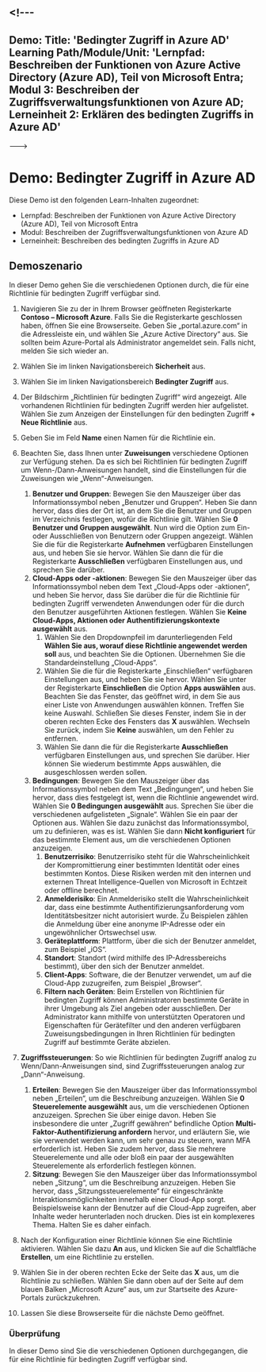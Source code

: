 <a name="---"></a><!---
---
Demo: Title: 'Bedingter Zugriff in Azure AD' Learning Path/Module/Unit: 'Lernpfad: Beschreiben der Funktionen von Azure Active Directory (Azure AD), Teil von Microsoft Entra; Modul 3: Beschreiben der Zugriffsverwaltungsfunktionen von Azure AD; Lerneinheit 2: Erklären des bedingten Zugriffs in Azure AD'
---
--->

# <a name="demo-azure-ad-conditional-access"></a>Demo: Bedingter Zugriff in Azure AD

Diese Demo ist den folgenden Learn-Inhalten zugeordnet:

- Lernpfad: Beschreiben der Funktionen von Azure Active Directory (Azure AD), Teil von Microsoft Entra
- Modul: Beschreiben der Zugriffsverwaltungsfunktionen von Azure AD
- Lerneinheit: Beschreiben des bedingten Zugriffs in Azure AD

## <a name="demo-scenario"></a>Demoszenario

In dieser Demo gehen Sie die verschiedenen Optionen durch, die für eine Richtlinie für bedingten Zugriff verfügbar sind.

1. Navigieren Sie zu der in Ihrem Browser geöffneten Registerkarte **Contoso – Microsoft Azure**. Falls Sie die Registerkarte geschlossen haben, öffnen Sie eine Browserseite. Geben Sie „portal.azure.com“ in die Adressleiste ein, und wählen Sie „Azure Active Directory“ aus. Sie sollten beim Azure-Portal als Administrator angemeldet sein. Falls nicht, melden Sie sich wieder an.

1. Wählen Sie im linken Navigationsbereich **Sicherheit** aus.

1. Wählen Sie im linken Navigationsbereich **Bedingter Zugriff** aus.

1. Der Bildschirm „Richtlinien für bedingten Zugriff“ wird angezeigt. Alle vorhandenen Richtlinien für bedingten Zugriff werden hier aufgelistet. Wählen Sie zum Anzeigen der Einstellungen für den bedingten Zugriff **+ Neue Richtlinie** aus.

1. Geben Sie im Feld **Name** einen Namen für die Richtlinie ein.

1. Beachten Sie, dass Ihnen unter **Zuweisungen** verschiedene Optionen zur Verfügung stehen.  Da es sich bei Richtlinien für bedingten Zugriff um Wenn-/Dann-Anweisungen handelt, sind die Einstellungen für die Zuweisungen wie „Wenn“-Anweisungen.
    1. **Benutzer und Gruppen**: Bewegen Sie den Mauszeiger über das Informationssymbol neben „Benutzer und Gruppen“. Heben Sie dann hervor, dass dies der Ort ist, an dem Sie die Benutzer und Gruppen im Verzeichnis festlegen, wofür die Richtlinie gilt. Wählen Sie **0 Benutzer und Gruppen ausgewählt**.  Nun wird die Option zum Ein- oder Ausschließen von Benutzern oder Gruppen angezeigt. Wählen Sie die für die Registerkarte **Aufnehmen** verfügbaren Einstellungen aus, und heben Sie sie hervor. Wählen Sie dann die für die Registerkarte **Ausschließen** verfügbaren Einstellungen aus, und sprechen Sie darüber.
    1. **Cloud-Apps oder -aktionen**: Bewegen Sie den Mauszeiger über das Informationssymbol neben dem Text „Cloud-Apps oder -aktionen“, und heben Sie hervor, dass Sie darüber die für die Richtlinie für bedingten Zugriff verwendeten Anwendungen oder für die durch den Benutzer ausgeführten Aktionen festlegen.  Wählen Sie **Keine Cloud-Apps, Aktionen oder Authentifizierungskontexte ausgewählt** aus.
        1. Wählen Sie den Dropdownpfeil im darunterliegenden Feld **Wählen Sie aus, worauf diese Richtlinie angewendet werden soll** aus, und beachten Sie die Optionen.  Übernehmen Sie die Standardeinstellung „Cloud-Apps“.
        1. Wählen Sie die für die Registerkarte „Einschließen“ verfügbaren Einstellungen aus, und heben Sie sie hervor. Wählen Sie unter der Registerkarte **Einschließen** die Option **Apps auswählen** aus.  Beachten Sie das Fenster, das geöffnet wird, in dem Sie aus einer Liste von Anwendungen auswählen können.  Treffen Sie keine Auswahl. Schließen Sie dieses Fenster, indem Sie in der oberen rechten Ecke des Fensters das **X** auswählen. Wechseln Sie zurück, indem Sie **Keine** auswählen, um den Fehler zu entfernen.
        1. Wählen Sie dann die für die Registerkarte **Ausschließen** verfügbaren Einstellungen aus, und sprechen Sie darüber.  Hier können Sie wiederum bestimmte Apps auswählen, die ausgeschlossen werden sollen.
    1. **Bedingungen**: Bewegen Sie den Mauszeiger über das Informationssymbol neben dem Text „Bedingungen“, und heben Sie hervor, dass dies festgelegt ist, wenn die Richtlinie angewendet wird. Wählen Sie **0 Bedingungen ausgewählt** aus. Sprechen Sie über die verschiedenen aufgelisteten „Signale“.   Wählen Sie ein paar der Optionen aus. Wählen Sie dazu zunächst das Informationssymbol, um zu definieren, was es ist. Wählen Sie dann **Nicht konfiguriert** für das bestimmte Element aus, um die verschiedenen Optionen anzuzeigen.
        1. **Benutzerrisiko**: Benutzerrisiko steht für die Wahrscheinlichkeit der Kompromittierung einer bestimmten Identität oder eines bestimmten Kontos. Diese Risiken werden mit den internen und externen Threat Intelligence-Quellen von Microsoft in Echtzeit oder offline berechnet.
        1. **Anmelderisiko**: Ein Anmelderisiko stellt die Wahrscheinlichkeit dar, dass eine bestimmte Authentifizierungsanforderung vom Identitätsbesitzer nicht autorisiert wurde. Zu Beispielen zählen die Anmeldung über eine anonyme IP-Adresse oder ein ungewöhnlicher Ortswechsel usw.
        1. **Geräteplattform**: Plattform, über die sich der Benutzer anmeldet, zum Beispiel „iOS“.
        1. **Standort**: Standort (wird mithilfe des IP-Adressbereichs bestimmt), über den sich der Benutzer anmeldet.
        1. **Client-Apps**: Software, die der Benutzer verwendet, um auf die Cloud-App zuzugreifen, zum Beispiel „Browser“.
        1. **Filtern nach Geräten**: Beim Erstellen von Richtlinien für bedingten Zugriff können Administratoren bestimmte Geräte in ihrer Umgebung als Ziel angeben oder ausschließen. Der Administrator kann mithilfe von unterstützten Operatoren und Eigenschaften für Gerätefilter und den anderen verfügbaren Zuweisungsbedingungen in Ihren Richtlinien für bedingten Zugriff auf bestimmte Geräte abzielen.

1. **Zugriffssteuerungen**: So wie Richtlinien für bedingten Zugriff analog zu Wenn/Dann-Anweisungen sind, sind Zugriffssteuerungen analog zur „Dann“-Anweisung.
    1. **Erteilen**: Bewegen Sie den Mauszeiger über das Informationssymbol neben „Erteilen“, um die Beschreibung anzuzeigen.  Wählen Sie **0 Steuerelemente ausgewählt** aus, um die verschiedenen Optionen anzuzeigen.  Sprechen Sie über einige davon.  Heben Sie insbesondere die unter „Zugriff gewähren“ befindliche Option **Multi-Faktor-Authentifizierung anfordern** hervor, und erläutern Sie, wie sie verwendet werden kann, um sehr genau zu steuern, wann MFA erforderlich ist.   Heben Sie zudem hervor, dass Sie mehrere Steuerelemente und alle oder bloß ein paar der ausgewählten Steuerelemente als erforderlich festlegen können.
    1. **Sitzung**: Bewegen Sie den Mauszeiger über das Informationssymbol neben „Sitzung“, um die Beschreibung anzuzeigen.  Heben Sie hervor, dass „Sitzungssteuerelemente“ für eingeschränkte Interaktionsmöglichkeiten innerhalb einer Cloud-App sorgt.  Beispielsweise kann der Benutzer auf die Cloud-App zugreifen, aber Inhalte weder herunterladen noch drucken.  Dies ist ein komplexeres Thema. Halten Sie es daher einfach.

1. Nach der Konfiguration einer Richtlinie können Sie eine Richtlinie aktivieren. Wählen Sie dazu **An** aus, und klicken Sie auf die Schaltfläche **Erstellen**, um eine Richtlinie zu erstellen.

1. Wählen Sie in der oberen rechten Ecke der Seite das **X** aus, um die Richtlinie zu schließen. Wählen Sie dann oben auf der Seite auf dem blauen Balken „Microsoft Azure“ aus, um zur Startseite des Azure-Portals zurückzukehren.

1. Lassen Sie diese Browserseite für die nächste Demo geöffnet.

### <a name="review"></a>Überprüfung

In dieser Demo sind Sie die verschiedenen Optionen durchgegangen, die für eine Richtlinie für bedingten Zugriff verfügbar sind.
